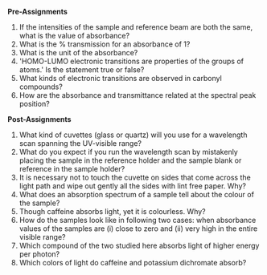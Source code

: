 **Pre-Assignments**

1. If the intensities of the sample and reference beam are both the same, what is the value of absorbance?
2. What is the % transmission for an absorbance of 1?
3. What is the unit of the absorbance?
4. 'HOMO-LUMO electronic transitions are properties of the groups of atoms.' Is the statement true or false?
5. What kinds of electronic transitions are observed in carbonyl compounds?
6. How are the absorbance and transmittance related at the spectral peak position?

**Post-Assignments**

1. What kind of cuvettes (glass or quartz) will you use for a wavelength scan spanning the UV-visible range?
2. What do you expect if you run the wavelength scan by mistakenly placing the sample in the reference holder and the sample blank or reference in the sample holder?
3. It is necessary not to touch the cuvette on sides that come across the light path and wipe out gently all the sides with lint free paper. Why?
4. What does an absorption spectrum of a sample tell about the colour of the sample?
5. Though caffeine absorbs light, yet it is colourless. Why?
6. How do the samples look like in following two cases: when absorbance values of the samples are (i) close to zero and (ii) very high in the entire visible range?
7. Which compound of the two studied here absorbs light of higher energy per photon?
8. Which colors of light do caffeine and potassium dichromate absorb?

